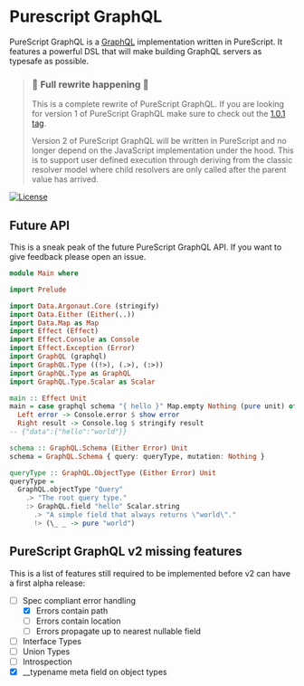 # Purescript GraphQL

PureScript GraphQL is a [GraphQL](https://graphql.org) implementation written in PureScript. It features a powerful DSL that will make building GraphQL servers as typesafe as possible.

> ### 🚧 Full rewrite happening 🚧
>
> This is a complete rewrite of PureScript GraphQL. If you are looking for version 1 of PureScript GraphQL make sure to check out the [1.0.1 tag](https://github.com/hendrikniemann/purescript-graphql/tree/v1.0.1).
>
> Version 2 of PureScript GraphQL will be written in PureScript and no longer depend on the JavaScript implementation under the hood. This is to support user defined execution through deriving from the classic resolver model where child resolvers are only called after the parent value has arrived.

[![License](https://img.shields.io/github/license/hendrikniemann/purescript-graphql.svg)](https://github.com/hendrikniemann/purescript-graphql/blob/master/LICENSE)

## Future API

This is a sneak peak of the future PureScript GraphQL API. If you want to give feedback please open an issue.

```purescript
module Main where

import Prelude

import Data.Argonaut.Core (stringify)
import Data.Either (Either(..))
import Data.Map as Map
import Effect (Effect)
import Effect.Console as Console
import Effect.Exception (Error)
import GraphQL (graphql)
import GraphQL.Type ((!>), (.>), (:>))
import GraphQL.Type as GraphQL
import GraphQL.Type.Scalar as Scalar

main :: Effect Unit
main = case graphql schema "{ hello }" Map.empty Nothing (pure unit) of
  Left error -> Console.error $ show error
  Right result -> Console.log $ stringify result
-- {"data":{"hello":"world"}}

schema :: GraphQL.Schema (Either Error) Unit
schema = GraphQL.Schema { query: queryType, mutation: Nothing }

queryType :: GraphQL.ObjectType (Either Error) Unit
queryType =
  GraphQL.objectType "Query"
    .> "The root query type."
    :> GraphQL.field "hello" Scalar.string
      .> "A simple field that always returns \"world\"."
      !> (\_ _ -> pure "world")
```

## PureScript GraphQL v2 missing features

This is a list of features still required to be implemented before v2 can have a first alpha release:

- [ ] Spec compliant error handling
  - [x] Errors contain path
  - [ ] Errors contain location
  - [ ] Errors propagate up to nearest nullable field
- [ ] Interface Types
- [ ] Union Types
- [ ] Introspection
- [x] \_\_typename meta field on object types
